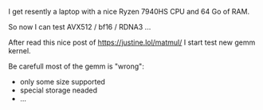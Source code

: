 I get resently a laptop with a nice Ryzen 7940HS CPU and 64 Go of RAM.

So now I can test AVX512 / bf16 / RDNA3 ...

After read this nice post of https://justine.lol/matmul/ I start test new gemm kernel. 

Be carefull most of the gemm is "wrong":
  - only some size supported
  - special storage neaded
  - ...



